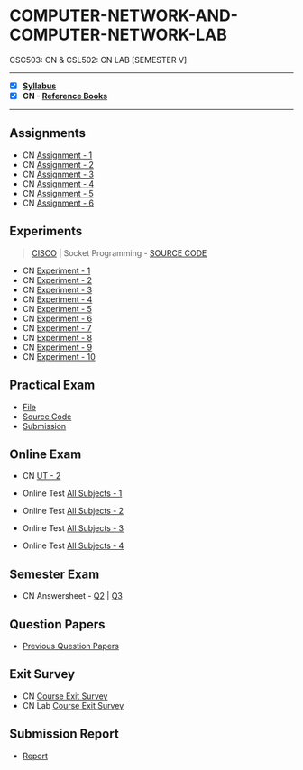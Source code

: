 # COMPUTER-NETWORK-AND-COMPUTER-NETWORK-LAB
 CSC503: CN & CSL502: CN LAB [SEMESTER V] 

---
 
 - [X] **[Syllabus](https://github.com/Amey-Thakur/COMPUTER-NETWORK-AND-COMPUTER-NETWORK-LAB/blob/main/Syllabus/TE%20BE%20Comp%20Engg%20CBCGS%20Syllabus.pdf)**
 - [X] **CN - [Reference Books](https://github.com/Amey-Thakur/COMPUTER-NETWORK-AND-COMPUTER-NETWORK-LAB/tree/main/Reference%20Books)**

---

## Assignments
 - CN [Assignment - 1](https://github.com/Amey-Thakur/COMPUTER-NETWORK-AND-COMPUTER-NETWORK-LAB/blob/main/Assignments/Amey_B-50_CN_Assignment-1.pdf)
 - CN [Assignment - 2](https://github.com/Amey-Thakur/COMPUTER-NETWORK-AND-COMPUTER-NETWORK-LAB/blob/main/Assignments/Amey_B-50_CN_Assignment-2.pdf)
 - CN [Assignment - 3](https://github.com/Amey-Thakur/COMPUTER-NETWORK-AND-COMPUTER-NETWORK-LAB/blob/main/Assignments/Amey_B-50_CN_Assignment-3.pdf)
 - CN [Assignment - 4](https://github.com/Amey-Thakur/COMPUTER-NETWORK-AND-COMPUTER-NETWORK-LAB/blob/main/Assignments/Amey_B-50_CN_Assignment-4.pdf)
 - CN [Assignment - 5](https://github.com/Amey-Thakur/COMPUTER-NETWORK-AND-COMPUTER-NETWORK-LAB/blob/main/Assignments/Amey_B-50_CN_Assignment-5.pdf)
 - CN [Assignment - 6](https://github.com/Amey-Thakur/COMPUTER-NETWORK-AND-COMPUTER-NETWORK-LAB/blob/main/Assignments/Amey_B-50_CN_Assignment-6.pdf)

## Experiments
 >[CISCO](https://github.com/Amey-Thakur/COMPUTER-NETWORK-AND-COMPUTER-NETWORK-LAB/tree/main/CISCO) | Socket Programming - [SOURCE CODE](https://github.com/Amey-Thakur/COMPUTER-NETWORK-AND-COMPUTER-NETWORK-LAB/tree/main/CISCO/Socket%20Programming)

 - CN [Experiment - 1](https://github.com/Amey-Thakur/COMPUTER-NETWORK-AND-COMPUTER-NETWORK-LAB/blob/main/Experiments/Amey_B-50_CN_Experiment-1.pdf)
 - CN [Experiment - 2](https://github.com/Amey-Thakur/COMPUTER-NETWORK-AND-COMPUTER-NETWORK-LAB/blob/main/Experiments/Amey_B-50_CN_Experiment-2.pdf)
 - CN [Experiment - 3](https://github.com/Amey-Thakur/COMPUTER-NETWORK-AND-COMPUTER-NETWORK-LAB/blob/main/Experiments/Amey_B-50_CN_Experiment-3.pdf)
 - CN [Experiment - 4](https://github.com/Amey-Thakur/COMPUTER-NETWORK-AND-COMPUTER-NETWORK-LAB/blob/main/Experiments/Amey_B-50_CN_Experiment-4.pdf)
 - CN [Experiment - 5](https://github.com/Amey-Thakur/COMPUTER-NETWORK-AND-COMPUTER-NETWORK-LAB/blob/main/Experiments/Amey_B-50_CN_Experiment-5.pdf)
 - CN [Experiment - 6](https://github.com/Amey-Thakur/COMPUTER-NETWORK-AND-COMPUTER-NETWORK-LAB/blob/main/Experiments/Amey_B-50_CN_Experiment-6.pdf)
 - CN [Experiment - 7](https://github.com/Amey-Thakur/COMPUTER-NETWORK-AND-COMPUTER-NETWORK-LAB/blob/main/Experiments/Amey_B-50_CN_Experiment-7.pdf)
 - CN [Experiment - 8](https://github.com/Amey-Thakur/COMPUTER-NETWORK-AND-COMPUTER-NETWORK-LAB/blob/main/Experiments/Amey_B-50_CN_Experiment-8.pdf)
 - CN [Experiment - 9](https://github.com/Amey-Thakur/COMPUTER-NETWORK-AND-COMPUTER-NETWORK-LAB/blob/main/Experiments/Amey_B-50_CN_Experiment-9.pdf)
 - CN [Experiment - 10](https://github.com/Amey-Thakur/COMPUTER-NETWORK-AND-COMPUTER-NETWORK-LAB/blob/main/Experiments/Amey_B-50_CN_Experiment-10.pdf)

## Practical Exam
 - [File](https://github.com/Amey-Thakur/COMPUTER-NETWORK-AND-COMPUTER-NETWORK-LAB/blob/main/Practical%20Exam/Amey_B-50_CN_Practical_Exam.pdf)
 - [Source Code](https://github.com/Amey-Thakur/COMPUTER-NETWORK-AND-COMPUTER-NETWORK-LAB/blob/main/Practical%20Exam/AMEY_B-50_CN_EXAM_HYBRID_TOPOLOGY.pkt)
 - [Submission](https://github.com/Amey-Thakur/COMPUTER-NETWORK-AND-COMPUTER-NETWORK-LAB/blob/main/Practical%20Exam/TE_B_CN_Pr-Exam_10.30am-12.30pm_12_12_2020.pdf)

## Online Exam
 - CN [UT - 2](https://github.com/Amey-Thakur/COMPUTER-NETWORK-AND-COMPUTER-NETWORK-LAB/blob/main/Online%20Exam/CN%20UT-2.png)

 - Online Test [All Subjects - 1](https://github.com/Amey-Thakur/COMPUTER-NETWORK-AND-COMPUTER-NETWORK-LAB/blob/main/Online%20Exam/TE_B_Online_Test(All%20Subject)-1.pdf)
 - Online Test [All Subjects - 2](https://github.com/Amey-Thakur/COMPUTER-NETWORK-AND-COMPUTER-NETWORK-LAB/blob/main/Online%20Exam/TE_B_Online_Test(All%20Subject)-2.pdf)
 - Online Test [All Subjects - 3](https://github.com/Amey-Thakur/COMPUTER-NETWORK-AND-COMPUTER-NETWORK-LAB/blob/main/Online%20Exam/TE_B_Online_Test(All%20Subject)-3.pdf)
 - Online Test [All Subjects - 4](https://github.com/Amey-Thakur/COMPUTER-NETWORK-AND-COMPUTER-NETWORK-LAB/blob/main/Online%20Exam/TE_B_Online_Test(All%20Subject)-4.pdf)

## Semester Exam
 - CN Answersheet - [Q2](https://github.com/Amey-Thakur/COMPUTER-NETWORK-AND-COMPUTER-NETWORK-LAB/blob/main/Semester%20Exam/Q.2_CN.pdf) | [Q3](https://github.com/Amey-Thakur/COMPUTER-NETWORK-AND-COMPUTER-NETWORK-LAB/blob/main/Semester%20Exam/Q.3_CN.pdf)

## Question Papers
 - [Previous Question Papers](https://github.com/Amey-Thakur/COMPUTER-NETWORK-AND-COMPUTER-NETWORK-LAB/tree/main/Question%20Papers)

## Exit Survey
 - CN [Course Exit Survey](https://github.com/Amey-Thakur/COMPUTER-NETWORK-AND-COMPUTER-NETWORK-LAB/blob/main/Submission%20Report/CN%20Exit%20Theory%20Survey%20AMEY%20B-50.pdf)
 - CN Lab [Course Exit Survey](https://github.com/Amey-Thakur/COMPUTER-NETWORK-AND-COMPUTER-NETWORK-LAB/blob/main/Submission%20Report/CN%20Lab%20Exit%20Survey%20AMEY%20B-50.pdf)

## Submission Report 
 - [Report](https://github.com/Amey-Thakur/COMPUTER-NETWORK/blob/main/Submission%20Report/Amey_B-50_CN_Submission_Report.pdf)
